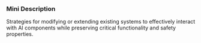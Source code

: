 ### Mini Description

Strategies for modifying or extending existing systems to effectively interact with AI components while preserving critical functionality and safety properties.
